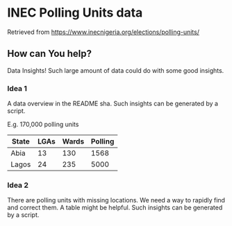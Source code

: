 # INEC Polling Units data

Retrieved from https://www.inecnigeria.org/elections/polling-units/

## How can You help?

Data Insights! Such large amount of data could do with some good insights.

### Idea 1

A data overview in the README sha. Such insights can be generated by a script.

E.g.
170,000 polling units

| State | LGAs | Wards | Polling |
| ----- | ---- | ----- | ------- |
| Abia  | 13   | 130   | 1568    |
| Lagos | 24   | 235   | 5000    |

### Idea 2

There are polling units with missing locations. We need a way to rapidly find and correct them. A table might be helpful. Such insights can be generated by a script.
